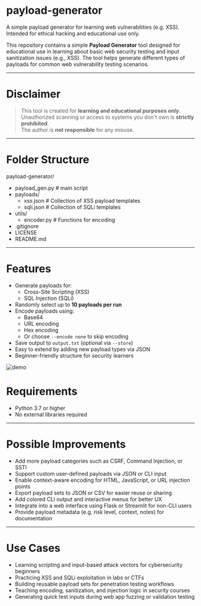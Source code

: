 # payload-generator
A simple payload generator for learning web vulnerabilities (e.g. XSS). Intended for ethical hacking and educational use only.

This repository contains a simple **Payload Generator** tool designed for educational use in learning about basic web security testing and input sanitization issues (e.g., XSS). The tool helps generate different types of payloads for common web vulnerability testing scenarios.

---

# Disclaimer

> This tool is created for **learning and educational purposes only**.  
> Unauthorized scanning or access to systems you don't own is **strictly prohibited**.  
> The author is **not responsible** for any misuse.

---

# Folder Structure

payload-generator/
- payload_gen.py      # main script
- payloads/
  - xss.json          # Collection of XSS payload templates
  - sqli.json         # Collection of SQLi templates
- utils/
  - encoder.py        # Functions for encoding
- .gitignore
- LICENSE
- README.md

---

# Features

- Generate payloads for:
  - Cross-Site Scripting (XSS)
  - SQL Injection (SQLi)
- Randomly select up to **10 payloads per run**
- Encode payloads using:
  - Base64
  - URL encoding
  - Hex encoding
  - Or choose `--encode none` to skip encoding
- Save output to `output.txt` (optional via `--store`)
- Easy to extend by adding new payload types via JSON
- Beginner-friendly structure for security learners

![demo](https://github.com/user-attachments/assets/ea194681-c493-44af-bf92-0f22ee6d73e3)

# Requirements

- Python 3.7 or higher
- No external libraries required

---

# Possible Improvements

- Add more payload categories such as CSRF, Command Injection, or SSTI
- Support custom user-defined payloads via JSON or CLI input
- Enable context-aware encoding for HTML, JavaScript, or URL injection points
- Export payload sets to JSON or CSV for easier reuse or sharing
- Add colored CLI output and interactive menus for better UX
- Integrate into a web interface using Flask or Streamlit for non-CLI users
- Provide payload metadata (e.g. risk level, context, notes) for documentation

---

# Use Cases

- Learning scripting and input-based attack vectors for cybersecurity beginners
- Practicing XSS and SQLi exploitation in labs or CTFs
- Building reusable payload sets for penetration testing workflows
- Teaching encoding, sanitization, and injection logic in security courses
- Generating quick test inputs during web app fuzzing or validation testing

